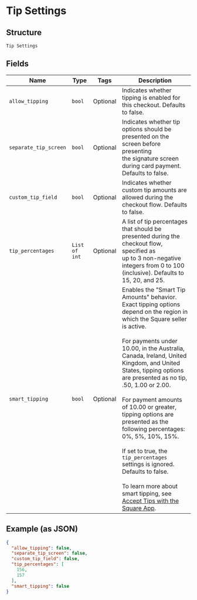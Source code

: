 
# Tip Settings

## Structure

`Tip Settings`

## Fields

| Name | Type | Tags | Description |
|  --- | --- | --- | --- |
| `allow_tipping` | `bool` | Optional | Indicates whether tipping is enabled for this checkout. Defaults to false. |
| `separate_tip_screen` | `bool` | Optional | Indicates whether tip options should be presented on the screen before presenting<br>the signature screen during card payment. Defaults to false. |
| `custom_tip_field` | `bool` | Optional | Indicates whether custom tip amounts are allowed during the checkout flow. Defaults to false. |
| `tip_percentages` | `List of int` | Optional | A list of tip percentages that should be presented during the checkout flow, specified as<br>up to 3 non-negative integers from 0 to 100 (inclusive). Defaults to 15, 20, and 25. |
| `smart_tipping` | `bool` | Optional | Enables the "Smart Tip Amounts" behavior.<br>Exact tipping options depend on the region in which the Square seller is active.<br><br>For payments under 10.00, in the Australia, Canada, Ireland, United Kingdom, and United States, tipping options are presented as no tip, .50, 1.00 or 2.00.<br><br>For payment amounts of 10.00 or greater, tipping options are presented as the following percentages: 0%, 5%, 10%, 15%.<br><br>If set to true, the `tip_percentages` settings is ignored.<br>Defaults to false.<br><br>To learn more about smart tipping, see [Accept Tips with the Square App](https://squareup.com/help/us/en/article/5069-accept-tips-with-the-square-app). |

## Example (as JSON)

```json
{
  "allow_tipping": false,
  "separate_tip_screen": false,
  "custom_tip_field": false,
  "tip_percentages": [
    156,
    157
  ],
  "smart_tipping": false
}
```

